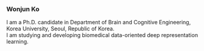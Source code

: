 ### Wonjun Ko

I am a Ph.D. candidate in Department of Brain and Cognitive Engineering, Korea University, Seoul, Republic of Korea.</br>
I am studying and developing biomedical data-oriented deep representation learning.

